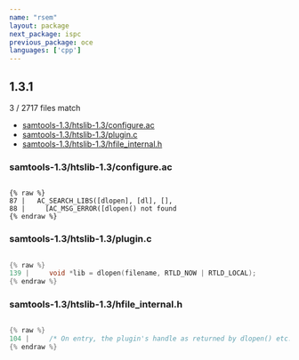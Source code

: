 ```yaml
---
name: "rsem"
layout: package
next_package: ispc
previous_package: oce
languages: ['cpp']
---
```

## 1.3.1
3 / 2717 files match

 - [samtools-1.3/htslib-1.3/configure.ac](#samtools-13htslib-13configureac)
 - [samtools-1.3/htslib-1.3/plugin.c](#samtools-13htslib-13pluginc)
 - [samtools-1.3/htslib-1.3/hfile_internal.h](#samtools-13htslib-13hfile_internalh)

### samtools-1.3/htslib-1.3/configure.ac

```

{% raw %}
87 |   AC_SEARCH_LIBS([dlopen], [dl], [],
88 |     [AC_MSG_ERROR([dlopen() not found
{% endraw %}

```
### samtools-1.3/htslib-1.3/plugin.c

```cpp

{% raw %}
139 |     void *lib = dlopen(filename, RTLD_NOW | RTLD_LOCAL);
{% endraw %}

```
### samtools-1.3/htslib-1.3/hfile_internal.h

```cpp

{% raw %}
104 |     /* On entry, the plugin's handle as returned by dlopen() etc.  */
{% endraw %}

```